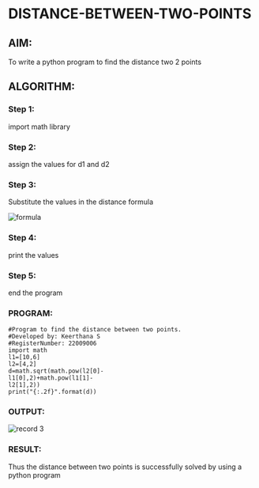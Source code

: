 # DISTANCE-BETWEEN-TWO-POINTS

## AIM:
To write a python program to find the distance two 2 points
## ALGORITHM:
### Step 1:
import math library

### Step 2:
assign the values for d1 and d2

### Step 3:
Substitute the values in the distance formula

![formula](https://user-images.githubusercontent.com/119477890/214071659-bdf2d19c-4431-417d-b2a1-691b2a916816.png)


### Step 4:
print the values

### Step 5:
end the program

### PROGRAM:
```
#Program to find the distance between two points.
#Developed by: Keerthana S 
#RegisterNumber: 22009006
import math
l1=[10,6]
l2=[4,2]
d=math.sqrt(math.pow(l2[0]-
l1[0],2)+math.pow(l1[1]-
l2[1],2))
print("{:.2f}".format(d))
```
  


### OUTPUT:

![record 3](https://user-images.githubusercontent.com/119477890/211268037-31e81e62-a5ae-4811-ac20-0db7af6a514d.png)



### RESULT:
Thus the distance between two points is successfully solved by using a python program
